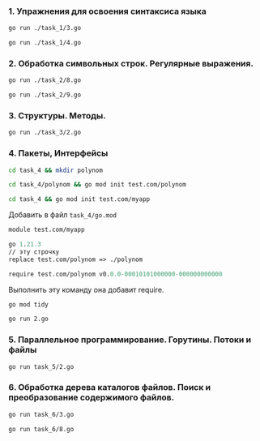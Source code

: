 ### 1. Упражнения для освоения синтаксиса языка

```bash
go run ./task_1/3.go
```
```bash
go run ./task_1/4.go
```

### 2. Обработка символьных строк. Регулярные выражения.
```bash
go run ./task_2/8.go
```
```bash
go run ./task_2/9.go
```

### 3. Структуры. Методы.
```bash
go run ./task_3/2.go
```

### 4. Пакеты, Интерфейсы
```bash
cd task_4 && mkdir polynom
```
```bash
cd task_4/polynom && go mod init test.com/polynom
```
```bash
cd task_4 && go mod init test.com/myapp
```
Добавить в файл `task_4/go.mod`
```mod
module test.com/myapp

go 1.21.3
// эту строчку
replace test.com/polynom => ./polynom 

require test.com/polynom v0.0.0-00010101000000-000000000000

```
Выполнить эту команду она добавит require.
```bash
go mod tidy
```

```bash
go run 2.go
```

### 5. Параллельное программирование. Горутины. Потоки и файлы
```bash 
go run task_5/2.go
```

### 6. Обработка дерева каталогов файлов. Поиск и преобразование содержимого файлов.
```bash
go run task_6/3.go
```
```bash
go run task_6/8.go
```